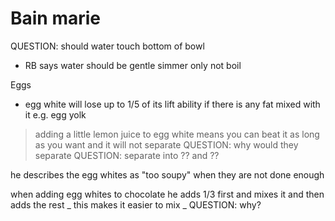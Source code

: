# Bain marie

QUESTION: should water touch bottom of bowl

- RB says water should be gentle simmer only not boil

Eggs

- egg white will lose up to 1/5 of its lift ability if there is any fat mixed
  with it e.g. egg yolk

> adding a little lemon juice to egg white means you can beat it as long as you
> want and it will not separate QUESTION: why would they separate QUESTION:
> separate into ?? and ??

he describes the egg whites as "too soupy" when they are not done enough

when adding egg whites to chocolate he adds 1/3 first and mixes it and then adds
the rest _ this makes it easier to mix _ QUESTION: why?
